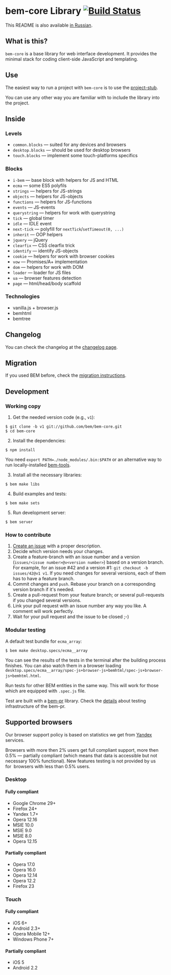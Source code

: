 # bem-core Library [![Build Status](https://travis-ci.org/bem/bem-core.png)](https://travis-ci.org/bem/bem-core)

This README is also available [in Russian](http://ru.bem.info/libs/bem-core/).

## What is this?

`bem-core` is a base library for web interface development.
It provides the minimal stack for coding client-side JavaScript and templating.

## Use

The easiest way to run a project with `bem-core` is to use
the [project-stub](https://github.com/bem/project-stub).

You can use any other way you are familiar with to include the library into
the project.

## Inside

### Levels
  - `common.blocks` — suited for any devices and browsers
  - `desktop.blocks` — should be used for desktop browsers
  - `touch.blocks` — implement some touch-platforms specifics

### Blocks
  - `i-bem` — base block with helpers for JS and HTML
  - `ecma` — some ES5 polyfils
  - `strings` — helpers for JS-strings
  - `objects` — helpers for JS-objects
  - `functions` — helpers for JS-functions
  - `events` — JS-events
  - `querystring` — helpers for work with querystring
  - `tick` — global timer
  - `idle` — IDLE event
  - `next-tick` — polyfill for `nextTick`/`setTimeout(0, ...)`
  - `inherit` — OOP helpers
  - `jquery` — jQuery
  - `clearfix` — CSS clearfix trick
  - `identify` — identify JS-objects
  - `cookie` — helpers for work with browser cookies
  - `vow` — Promises/A+ implementation
  - `dom` — helpers for work with DOM
  - `loader` — loader for JS files
  - `ua` — browser features detection
  - `page` — html/head/body scaffold

### Technologies
  - vanilla.js + browser.js
  - bemhtml
  - bemtree

## Changelog

You can check the changelog at the [changelog page](http://bem.info/libs/bem-core/changelog/).

## Migration

If you used BEM before, check the [migration instructions](http://bem.info/libs/bem-core/migration/).

## Development

### Working copy

1. Get the needed version code (e.g., `v1`):
```
$ git clone -b v1 git://github.com/bem/bem-core.git
$ cd bem-core
```

2. Install the dependencies:
```
$ npm install
```

You need `export PATH=./node_modules/.bin:$PATH`
or an alternative way to run locally-installed [bem-tools](https://github.com/bem/bem-tools).

3. Install all the necessary libraries:
```
$ bem make libs
```

4. Build examples and tests:
```
$ bem make sets
```

5. Run development server:
```
$ bem server
```

### How to contribute

1. [Create an issue](https://github.com/bem/bem-core/issues/new) with a proper
description.
2. Decide which version needs your changes.
3. Create a feature-branch with an issue number and a version (`issues/<issue
number>@v<version number>`) based on a version branch.
For example, for an issue #42 and a version #1: `git checkout -b issues/42@v1 v1`.
If you need changes for several versions, each of them has to have a feature
branch.
4. Commit changes and `push`. Rebase your branch on a corresponding version
branch if it's needed.
5. Create a pull-request from your feature branch; or several pull-requests if
you changed several versions.
6. Link your pull request with an issue number any way you like. A comment will work
perfectly.
7. Wait for your pull request and the issue to be closed ;-)

### Modular testing

A default test bundle for `ecma_array`:
```
$ bem make desktop.specs/ecma__array
```

You can see the results of the tests in the terminal after the building process
finishes.
You can also watch them in a browser loading `desktop.specs/ecma__array/spec-js+browser-js+bemhtml/spec-js+browser-js+bemhtml.html`.

Run tests for other BEM entities in the same way. This will work for those which
are equipped with `.spec.js` file.

Test are built with a [bem-pr](https://github.com/narqo/bem-pr) library.
Check the
[details](https://github.com/narqo/bem-pr/blob/master/docs/tests.ru.md)
about testing infrastructure of the bem-pr.

## Supported browsers
Our browser support policy is based on statistics we get from [Yandex](http://company.yandex.com) services.

Browsers with more then 2% users get full compliant support, more then 0.5% — partially compliant
(which means that data is accessible but not necessary 100% functional). New features testing
is not provided by us for  browsers with less than 0.5% users.

### Desktop
#### Fully compliant
  - Google Chrome 29+
  - Firefox 24+
  - Yandex 1.7+
  - Opera 12.16
  - MSIE 10.0
  - MSIE 9.0
  - MSIE 8.0
  - Opera 12.15

#### Partially compliant
  - Opera 17.0
  - Opera 16.0
  - Opera 12.14
  - Opera 12.2
  - Firefox 23

### Touch
#### Fully compliant
  - iOS 6+
  - Android 2.3+
  - Opera Mobile 12+
  - Windows Phone 7+

#### Partially compliant
  - iOS 5
  - Android 2.2
